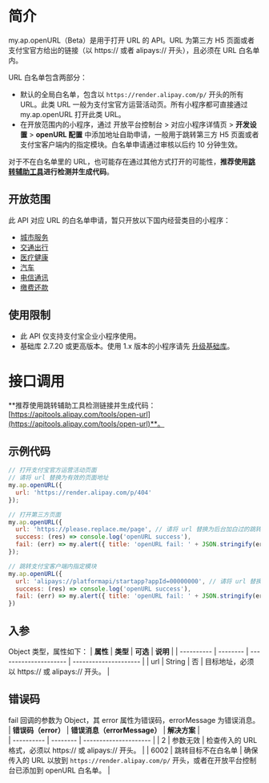 # 简介
my.ap.openURL（Beta）是用于打开 URL 的 API。URL 为第三方 H5 页面或者支付宝官方给出的链接（以 https:// 或者 alipays:// 开头），且必须在 URL 白名单内。

URL 白名单包含两部分：
- 默认的全局白名单，包含以 `https://render.alipay.com/p/` 开头的所有 URL。此类 URL 一般为支付宝官方运营活动页。所有小程序都可直接通过 my.ap.openURL 打开此类 URL。
- 在开放范围内的小程序，通过 开放平台控制台 > 对应小程序详情页 > **开发设置** > **openURL 配置** 中添加地址自助申请，一般用于跳转第三方 H5 页面或者支付宝客户端内的指定模块。白名单申请通过审核以后约 10 分钟生效。  
  
对于不在白名单里的 URL，也可能存在通过其他方式打开的可能性，**推荐使用[跳转辅助工具](https://apitools.alipay.com/tools/open-url)进行检测并生成代码**。

## 开放范围
此 API 对应 URL 的白名单申请，暂只开放以下国内经营类目的小程序：
- [城市服务](https://opendocs.alipay.com/b/03al2m#%E5%9F%8E%E5%B8%82%E6%9C%8D%E5%8A%A1) 
- [交通出行](https://opendocs.alipay.com/b/03al2m#%E4%BA%A4%E9%80%9A%E5%87%BA%E8%A1%8C) 
- [医疗健康](https://opendocs.alipay.com/b/03al2m#%E5%8C%BB%E7%96%97%E5%81%A5%E5%BA%B7) 
- [汽车](https://opendocs.alipay.com/b/03al2m#%E6%B1%BD%E8%BD%A6) 
- [电信通讯](https://opendocs.alipay.com/b/03al2m#%E7%94%B5%E4%BF%A1%E9%80%9A%E8%AE%AF) 
- [缴费还款](https://opendocs.alipay.com/b/03al2m#%E7%BC%B4%E8%B4%B9%E8%BF%98%E6%AC%BE) 

## 使用限制
- 此 API 仅支持支付宝企业小程序使用。
- 基础库 2.7.20 或更高版本。使用 1.x 版本的小程序请先 [升级基础库](https://opendocs.alipay.com/mini/framework/lib-upgrade-v2)。

# 接口调用

**推荐使用跳转辅助工具检测链接并生成代码：[https://apitools.alipay.com/tools/open-url](https://apitools.alipay.com/tools/open-url)**。

## 示例代码
```javascript
// 打开支付宝官方运营活动页面
// 请将 url 替换为有效的页面地址
my.ap.openURL({
  url: 'https://render.alipay.com/p/404'
});

// 打开第三方页面
my.ap.openURL({
  url: 'https://please.replace.me/page', // 请将 url 替换为后台加白过的跳转地址
  success: (res) => console.log('openURL success'),
  fail: (err) => my.alert({ title: 'openURL fail: ' + JSON.stringify(err) }),
});

// 跳转支付宝客户端内指定模块
my.ap.openURL({
  url: 'alipays://platformapi/startapp?appId=00000000', // 请将 url 替换为后台加白过的跳转地址
  success: (res) => console.log('openURL success'),
  fail: (err) => my.alert({ title: 'openURL fail: ' + JSON.stringify(err) }),
})
```

## 入参
Object 类型，属性如下：
| **属性** | **类型** | **可选** |     **说明**                    |
| ---------- | -------- | --------------------- | --------------------- |
| url      | String   |     否   | 目标地址，必须以 https:// 或 alipays:// 开头。 |

## 错误码
fail 回调的参数为 Object，其 error 属性为错误码，errorMessage 为错误消息。
| **错误码（error）** | **错误消息（errorMessage）** | **解决方案** |  
| ----------          | --------                      | --------------------- |
| 2                   | 参数无效                      | 检查传入的 URL 格式，必须以 https:// 或 alipays:// 开头。  | 
| 6002                | 跳转目标不在白名单            | 确保传入的 URL 以放到 `https://render.alipay.com/p/` 开头，或者在开放平台控制台已添加到 openURL 白名单。   |

